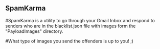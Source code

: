 ## SpamKarma

#SpamKarma is a utility to go through your Gmail Inbox and respond to senders who are in the blacklist.json file with images form the "PayloadImages" directory.

#What type of images you send the offenders is up to you! ;)
